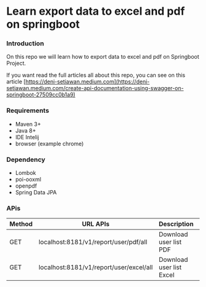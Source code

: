 # Learn export data to excel and pdf on springboot

### Introduction
On this repo we will learn how to export data to excel and pdf on Springboot Project.

If you want read the full articles all about this repo,
you can see on this article [https://deni-setiawan.medium.com](https://deni-setiawan.medium.com/create-api-documentation-using-swagger-on-springboot-27509cc0b1a9)

### Requirements
- Maven 3+
- Java 8+
- IDE Intelij
- browser (example chrome)

### Dependency
- Lombok
- poi-ooxml
- openpdf
- Spring Data JPA

### APis
| Method | URL APIs                                 | Description              | Browser  |
|--------|------------------------------------------|--------------------------|----------|
| GET    | localhost:8181/v1/report/user/pdf/all    | Download user list PDF   | CHROME   |
| GET    | localhost:8181/v1/report/user/excel/all  | Download user list Excel | CHROME   |





